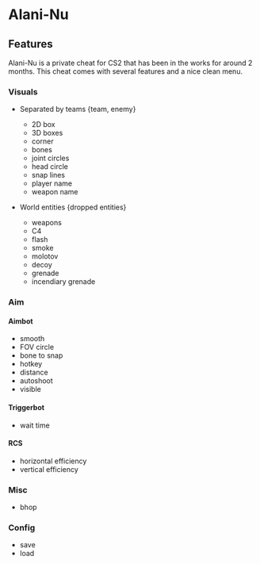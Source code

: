 # Alani-Nu

## Features

Alani-Nu is a private cheat for CS2 that has been in the works for around 2 months. This cheat comes with several features and a nice clean menu.

### Visuals

- Separated by teams {team, enemy}
  
  - 2D box
  - 3D boxes
  - corner
  - bones
  - joint circles
  - head circle
  - snap lines
  - player name
  - weapon name

- World entities {dropped entities}
  
  - weapons
  - C4
  - flash
  - smoke
  - molotov
  - decoy
  - grenade
  - incendiary grenade

### Aim

#### Aimbot
  
- smooth
- FOV circle
- bone to snap
- hotkey
- distance
- autoshoot
- visible
    
#### Triggerbot
  
- wait time
    
#### RCS
  
- horizontal efficiency
- vertical efficiency

### Misc

- bhop

### Config

- save
- load
